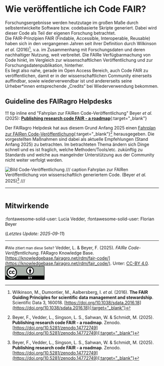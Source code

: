 # Wie veröffentliche ich Code FAIR?

Forschungsergebnisse werden heutzutage im großen Maße durch selbstentwickelte Software bzw. codebasierte Skripte generiert.
Dabei wird dieser Code als Teil der eigenen Forschung betrachtet.  
Die FAIR-Prinzipien FAIR (Findable, Accessible, Interoperable, Reusable) haben sich in den vergangenen Jahren seit ihrer Definition durch Wilkinson _et al._ (2016)[^1], v.a. im Zusammenhang mit Forschungsdaten und deren nachhaltiger Nutzung, weit verbreitet.
Die FAIRe Verfügbarmachung von Code hinkt, im Vergleich zur wissenschaftlichen Veröffentlichung und zur Forschungsdatenpublikation, hinterher.  
Es liegt also nahe, gerade im Open Access Bereich, auch Code FAIR zu veröffentlichen, damit er in der wissenschaftlichen Community einerseits auffindbar, sowie wiederverwendbar ist und andererseits seine Urheber*innen entsprechende „Credits“ bei Wiederverwendung bekommen.

[^1]: Wilkinson, M., Dumontier, M., Aalbersberg, I. _et al._ (2016). **The FAIR Guiding Principles for scientific data management and stewardship**. Scientific Data 3, 160018. [https://doi.org/10.1038/sdata.2016.18](https://doi.org/10.1038/sdata.2016.18){:target="_blank"}


## Guideline des FAIRagro Helpdesks

!!! tip inline end "Fahrplan zur FAIRen Code-Veröffentlichung"
	Beyer _et al._ (2025): [**Publishing research code FAIR - a roadmap**](https://doi.org/10.5281/zenodo.14772749){:target="_blank"}

Der FAIRagro Helpdesk hat aus diesem Grund Anfang 2025 einen [Fahrplan zur FAIRen Code-Veröffentlichung](https://doi.org/10.5281/zenodo.14772749){:target="_blank"}[^2] herausgegeben.
Die vorgestellten Maßnahmen sind dabei als aktuelle Empfehlungen (Stand Anfang 2025) zu betrachten.
Im betrachteten Thema ändern sich Dinge schnell und es ist fraglich, welche Methoden/Tools/etc. zukünftig zu Standards und welche aus mangelnder Unterstützung aus der Community nicht weiter verfolgt werden.


[^2]: Beyer, F., Vedder, L., Singson, L. S., Sahwan, W. & Schmidt, M. (2025). **Publishing research code FAIR - a roadmap**. Zenodo. [https://doi.org/10.5281/zenodo.14772749](https://doi.org/10.5281/zenodo.14772749){:target="_blank"}

![Bild Code-Veröffentlichung](../images/Image_Code_DE.png)
/// caption
Fahrplan zur FAIRen Veröffentlichung von wissenschaftlich generiertem Code. (Beyer _et al._ 2025)[^2]
///



---
# <small>Mitwirkende</small>
:fontawesome-solid-user: Lucia Vedder, 
:fontawesome-solid-user: Florian Beyer

(*Letztes Update: 2025-09-11*)

---
#<small>Wie zitiert man diese Seite?</small>
Vedder, L. & Beyer, F. (2025). *FAIRe Code-Veröffentlichung*. FARagro Knowledge Base. [https://knowledgebase.fairagro.net/rdm/fair-code/](https://knowledgebase.fairagro.net/rdm/fair_code/). Unter: [CC-BY 4.0](https://creativecommons.org/licenses/by/4.0/).  
[![CC BY Logo](../images/cc-by.png)](https://creativecommons.org/licenses/by/4.0/)
